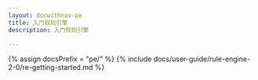 ```yaml
---
layout: docwithnav-pe
title: 入门规则引擎
description: 入门规则引擎

---
```


{% assign docsPrefix = "pe/" %}
{% include docs/user-guide/rule-engine-2-0/re-getting-started.md %}